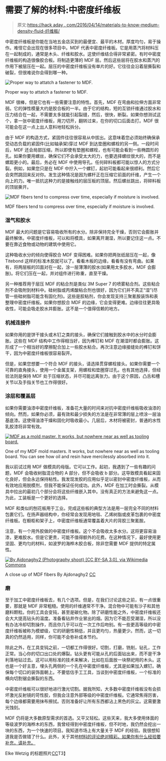 # 需要了解的材料:中密度纤维板

> 原文:[https://hack aday . com/2016/04/14/materials-to-know-medium-density-fluid-纤维板/](https://hackaday.com/2016/04/14/materials-to-know-medium-density-fiberboard/)

中密度纤维板是你能在当地五金店买到的最便宜、最平的木材。厚度均匀，易于操作。难怪它会出现在很多项目中。MDF 代表中密度纤维板。它是用蒸汽将材料压在一起制成的，通常是木头、纤维和胶水。这使纤维结合得非常紧密。有时中密度纤维板的构造很像胶合板。将制造更薄的 MDF 层。然后这些层将在胶水和蒸汽的作用下被层压在一起。层压的中密度纤维板没有单片的好。它往往会沿着层撕裂和破裂，但很难说你会得到哪一种。

![Proper way to attatch a fastener to MDF.](../Images/5447196b1f96b8d5bd3c776a11183706.png)

Proper way to attatch a fastener to MDF.

MDF 很棒，但是它也有一些需要注意的特性。首先，MDF 在弯曲和拉伸方面非常弱。它的弹性模量大约是胶合板的一半。由于它的结构，短的互锁纤维通过胶水和压力结合在一起，不需要太多就能引起裂缝，然后，很快，断裂。如果你想测试这个，拿一张中密度纤维板，用刀切开，翻转过来，在你的切口后面击打。MDF 很可能会在这一点上出人意料地轻松拆分。

由于 MDF 的构造方式，紧固件往往很容易从中拔出。这意味着您必须始终确保承受动态负载的紧固件(比如轴承架)穿过 MDF 到达垫圈和螺栓的另一侧。一段时间后，MDF 还会局部压缩，所以即使有垫圈和螺栓，也有可能会看到一些椭圆形的孔。如果你要用螺丝，确保它们不会承受太大的力，也要选择螺纹很大的，而不是螺距更小的。最后，务必在 MDF 中使用导孔。任何碎料板都可能以惊人的方式分裂。例如，如果您只是在 MDF 中拧入一个螺钉，起初可能看起来很顺利。然后它会突然跳回来反对你。发生这种情况是因为螺杆正在压缩它前面的纤维，产生一个向上的力。唯一抵抗这种力的是接触线的层压板的顶层。然后螺丝跳出，将碎料板的顶层撕开。

![MDF fibers tend to compress over time, especially if moisture is involved.](../Images/ad582297456479670b494fbaebfa08af.png)

MDF fibers tend to compress over time, especially if moisture is involved.

### 湿气和胶水

MDF 最大的问题是它容易吸收所有的水分。除非保持完全干燥，否则它会膨胀并最终解体。中密度纤维板，可以和将模具，如果离开潮湿，所以要记住这一点。不要在靠近食物或动物的建筑中使用它。

这种吸收水分的倾向使得胶合 MDF 变得困难。如果你把两张纸层压在一起，像 Titebond 这样的标准木胶就可以了。看看木板的边缘，看看有没有弯曲。如果有，将两层板的凹面对在一起，涂一层薄薄的胶水(如果用太多胶水，MDF 会膨胀)。将它们压在一起，并对组件进行称重，直至干燥。

另一种推荐用于层压 MDF 的粘合剂是类似 3M Super 7 的喷雾粘合剂。这些粘合剂不会吸附到材料中。硅树脂或丙烯酸粘合剂也很好，因为它们并不真正“湿”(尽管一些硅树脂可能含有固化剂)。这些是胶粘剂，你会发现支持三聚氰胺装饰和表整理中密度纤维板。如果你想胶合 MDF 的边缘，它会变得更难。边缘往往更具吸收性，可能会吸走胶水并膨胀。这不是一个值得信赖的地方。

### 机械连接件

如果你用的是饼干接头或木钉之类的接头，确保它们接触到胶水中的水分时会膨胀。这些在 MDF 结构中工作得相当好，因为榫钉和 MDF 在潮湿时都会膨胀。这形成了一个相当好的摩擦配合加上一些胶水粘合。再次注意边缘接缝处的榫钉和饼干，因为中密度纤维板很容易裂开。

但是，如果您想要一个符合 MDF 的接头，请选择贯穿螺栓接头。如果你需要一个可靠的直角接头，使用一个金属支架，用螺栓和垫圈穿过孔。也有其他选择，但经验法则是保持 MDF 处于压缩状态，并尽可能远离张力。由于这个原因，凸舌和槽关节以及手指关节也工作得很好。

### 涂层和覆盖层

如果你需要油漆中密度纤维板，准备花大量的时间来对抗中密度纤维板吸收油漆的倾向。然而，如果你必须，最有效和最少损失的方法是在非常薄的层上喷涂一层油基底漆。这使得油漆干燥和固化时吸收最小。几层后，木材将被密封，普通的水性乳胶漆将非常有效。

[![MDF as a mold master. It works, but nowhere near as well as tooling board.](../Images/ce612ff22ff4840bb956cfd5063f7786.png)](https://hackaday.com/wp-content/uploads/2016/01/5658595219_413447bb4f_o.jpg)

One of my MDF mold masters. It works, but nowhere near as well as tooling board. You can see how oil and resin have mercilessly absorbed into it.

我以前试过用 MDF 做模具的母版。它可以工作。起初，我遇到了一些有趣的问题，MDF 会吸收树脂混合物的 A 部分，但不会吸收 b 部分。这导致模具看起来固化良好，但会永远保持粘性。我发现发胶的应用似乎足以密封中密度纤维板，从而有效地应用脱模剂，但我不能保证任何成功。此外，MDF 在加工时会撕裂。从模具中拉出的最初几个部分会将这些纤维嵌入其中。没有真正的方法来避免这一点。为此，工装板是一个更好的选择。

MDF 和类似的刨花板用于工业。完成这些板的典型方法是用一层完全不同的材料包裹它们。在扬声器结构中，你经常会发现用地毯、乙烯树脂或皮革包裹的中密度纤维板。在橱柜和架子上，中密度纤维板通常覆盖着大片的背胶三聚氰胺。

注意，有一个用外胶做的中密度纤维板。这个不会吸收太多水分。这将更容易油漆，更难胶水。但是它更贵，可能不值得额外的花费。在这种情况下，最好使用更坚固、更均匀的材料，如波罗的海桦木胶合板，除非您需要 MDF 提供的特定属性。

[![By Ajdonaghy2 (Photography shoot) [CC BY-SA 3.0], via Wikimedia Commons](../Images/7a039209848a8a6c7f772e25b34d1293.png)](https://hackaday.com/wp-content/uploads/2016/01/superior_performance_-_mdf_wood_fibre_after_extrusion_average_fibre_length__0-7mm.jpg)

A close up of MDF fibers By Ajdonaghy2 [CC](https://commons.wikimedia.org/wiki/File%3ASUPERIOR_PERFORMANCE_-_MDF_wood_fibre_after_extrusion_Average_fibre_length_%3D_0.7mm.jpg)

### 磨

至于加工中密度纤维板去，有几个选项。但是，在我们讨论这些之前，有一点很重要，那就是 MDF 非常粗糙。使用的纤维通常不干净。混合物中可能有沙子和其他磨料颗粒。你的工具会变钝，甚至是碳化物。除了研磨性能之外，中密度纤维板还会大大提高钻头的温度。准备看钻井作业冒出的烟。因为它不能忍受潮湿，所以没有办法冷却切割操作，而且你几乎可以在一次工作后吻别。有一些更高等级的中密度纤维板被称为模塑级，它的研磨性稍低，并且更均匀，热量更少。然而，这一切真的仍然适用，同样，你可能不会弥补成本节约。

除此之外，在工具变钝之前，一切都工作得很好。切割，打磨，铣削，钻孔，工作正常。当心你的切口出口处的爆裂。钻头更有可能从孔的后面钻出来，而不是干净利落地钻过去。这可以用标准的技术来解决，比如在后面放一块祭祀用的木头。这也是一个好主意，埋头孔两侧的一个孔在中密度纤维板，尤其是如果加入螺钉。确保每个切口的装饰面朝上。不要低估手工工具，当谈到中密度纤维板，一个标准的横向切割锯会撕裂的东西。

中密度纤维板可以很好地进行激光切割。据我所知，大多数中密度纤维板没有会损坏激光反射镜的苛性胶，但我会注意外部等级的中密度纤维板。它通常焦得厉害，每个边缘都需要用抹布擦拭。否则准备好让所有东西都沾上黑色的灰尘。这需要激光蚀刻。

MDF 仍将是大多数原型需求的首选。又平又轻松。这些天来，我大多使用体面的等级波罗的海桦木的东西，我曾经得到中密度纤维板，但不时地，我仍然会挖出一块的东西，为一个快速的项目。我知道市场上有大量关于 MDF 的经验。我很想知道我是否做错了什么。此外，关于其他[材料的评论绝对精彩。如果你有什么经验要补充，请补充。](https://hackaday.com/tag/materials-to-know/)

Elke Wetzig 的标题照片[CC](https://commons.wikimedia.org/wiki/File%3AMDF-Melaninharz_2009.jpg)T3】